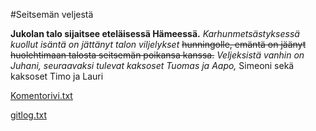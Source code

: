 #Seitsemän veljestä

**Jukolan talo sijaitsee eteläisessä Hämeessä.** 
*Karhunmetsästyksessä kuollut isäntä on jättänyt talon viljelykset* 
~~hunningolle, emäntä on jäänyt huolehtimaan talosta seitsemän poikansa kanssa.~~ 
*Veljeksistä vanhin on Juhani, seuraavaksi tulevat kaksoset Tuomas ja Aapo,*
Simeoni sekä kaksoset Timo ja Lauri

[Komentorivi.txt](https://github.com/sannilatvala/ot-harjoitustyo/blob/main/laskarit/viikko1/komentorivi.txt)

[gitlog.txt](https://github.com/sannilatvala/ot-harjoitustyo/blob/main/laskarit/viikko1/gitlog.txt)
